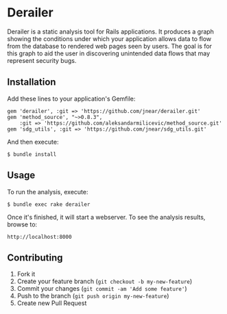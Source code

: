 # Derailer

Derailer is a static analysis tool for Rails applications. It
produces a graph showing the conditions under which your application
allows data to flow from the database to rendered web pages seen by
users. The goal is for this graph to aid the user in discovering
unintended data flows that may represent security bugs.

## Installation

Add these lines to your application's Gemfile:

    gem 'derailer', :git => 'https://github.com/jnear/derailer.git'
    gem 'method_source', "~>0.8.3",
        :git => 'https://github.com/aleksandarmilicevic/method_source.git'
    gem 'sdg_utils', :git => 'https://github.com/jnear/sdg_utils.git'

And then execute:

    $ bundle install

## Usage

To run the analysis, execute:

    $ bundle exec rake derailer

Once it's finished, it will start a webserver. To see the analysis
results, browse to:

    http://localhost:8000

## Contributing

1. Fork it
2. Create your feature branch (`git checkout -b my-new-feature`)
3. Commit your changes (`git commit -am 'Add some feature'`)
4. Push to the branch (`git push origin my-new-feature`)
5. Create new Pull Request
